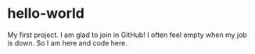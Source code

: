 # hello-world
My first project.
I am glad to join in GitHub!
I often feel empty when my job is down.
So I am here and code here.
